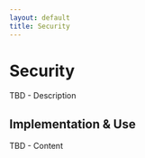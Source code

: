 ```yaml
---
layout: default
title: Security
---
```


# Security

TBD - Description

## Implementation & Use

TBD - Content
